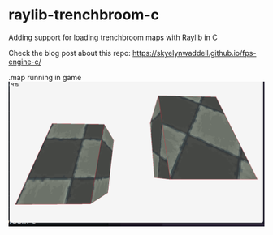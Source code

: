 # raylib-trenchbroom-c
Adding support for loading trenchbroom maps with Raylib in C

Check the blog post about this repo: https://skyelynwaddell.github.io/fps-engine-c/

.map running in game
![alt text](textures/image.png)

